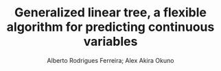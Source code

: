 ---
paperId: 35
author: Alberto Rodrigues Ferreira; Alex Akira Okuno
title: Generalized linear tree, a flexible algorithm for predicting continuous variables
pdf: paper_35.pdf
poster: poster_35.png
pitch: 
type: Oral
topic: Regression
category: Extended Abstract
link: --
conference: icml
year: 2021
tags: icml-2021
---